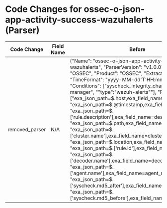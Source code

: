 # Code Changes for ossec-o-json-app-activity-success-wazuhalerts (Parser)

| Code Change | Field Name | Before | After |
|-------------|------------|--------|-------|
| removed_parser | N/A | {"Name": "ossec-o-json-app-activity-success-wazuhalerts", "ParserVersion": "v1.0.0", "Vendor": "OSSEC", "Product": "OSSEC", "ExtractionType": "json", "TimeFormat": "yyyy-MM-dd'T'HH:mm:ss.SSSZ", "Conditions": ["syscheck_integrity_changed", "wazuh-manager", "\"type\":\"wazuh-alerts\""], "Fields": ["exa_json_path=$.host,exa_field_name=host", "exa_json_path=$.@timestamp,exa_field_name=time", "exa_json_path=$.['rule.description'],exa_field_name=description", "exa_json_path=$.path,exa_field_name=log_path", "exa_json_path=$.['cluster.name'],exa_field_name=cluster_name", "exa_json_path=$.location,exa_field_name=log_location", "exa_json_path=$.['rule.id'],exa_field_name=rule_id", "exa_json_path=$.['decoder.name'],exa_field_name=decoder_name", "exa_json_path=$.['agent.name'],exa_field_name=agent_name", "exa_json_path=$.['syscheck.md5_after'],exa_field_name=new_hash", "exa_json_path=$.['syscheck.md5_before'],exa_field_name=old_hash"]} | N/A |